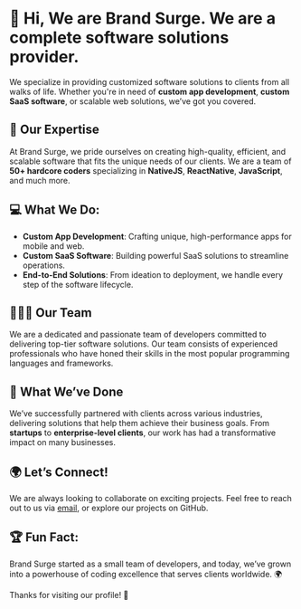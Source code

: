 # 👋 Hi, We are Brand Surge. We are a complete software solutions provider.

We specialize in providing customized software solutions to clients from all walks of life. Whether you're in need of **custom app development**, **custom SaaS software**, or scalable web solutions, we’ve got you covered.

## 🌟 Our Expertise
At Brand Surge, we pride ourselves on creating high-quality, efficient, and scalable software that fits the unique needs of our clients. We are a team of **50+ hardcore coders** specializing in **NativeJS**, **ReactNative**, **JavaScript**, and much more.

## 💻 What We Do:
- **Custom App Development**: Crafting unique, high-performance apps for mobile and web.
- **Custom SaaS Software**: Building powerful SaaS solutions to streamline operations.
- **End-to-End Solutions**: From ideation to deployment, we handle every step of the software lifecycle.

## 🧑‍🤝‍🧑 Our Team
We are a dedicated and passionate team of developers committed to delivering top-tier software solutions. Our team consists of experienced professionals who have honed their skills in the most popular programming languages and frameworks.

## 🤝 What We’ve Done
We’ve successfully partnered with clients across various industries, delivering solutions that help them achieve their business goals. From **startups** to **enterprise-level clients**, our work has had a transformative impact on many businesses.

## 🌍 Let’s Connect!
We are always looking to collaborate on exciting projects. Feel free to reach out to us via [email](mailto:info@brandsurge.io), or explore our projects on GitHub.

## 🏆 Fun Fact:
Brand Surge started as a small team of developers, and today, we’ve grown into a powerhouse of coding excellence that serves clients worldwide. 🌍

Thanks for visiting our profile! 🙌


<!---
brandsurge/brandsurge is a ✨ special ✨ repository because its `README.md` (this file) appears on your GitHub profile.
You can click the Preview link to take a look at your changes.
--->
